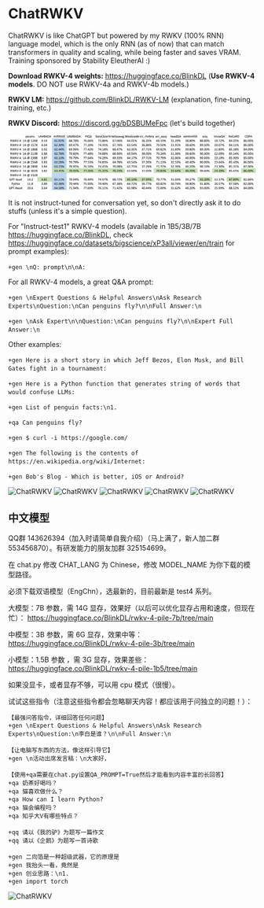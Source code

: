 # ChatRWKV
ChatRWKV is like ChatGPT but powered by my RWKV (100% RNN) language model, which is the only RNN (as of now) that can match transformers in quality and scaling, while being faster and saves VRAM. Training sponsored by Stability EleutherAI :)

**Download RWKV-4 weights:** https://huggingface.co/BlinkDL (**Use RWKV-4 models**. DO NOT use RWKV-4a and RWKV-4b models.)

**RWKV LM:** https://github.com/BlinkDL/RWKV-LM (explanation, fine-tuning, training, etc.)

**RWKV Discord:** https://discord.gg/bDSBUMeFpc (let's build together)

![RWKV-eval](RWKV-eval.png)

It is not instruct-tuned for conversation yet, so don't directly ask it to do stuffs (unless it's a simple question).

For "Instruct-test1" RWKV-4 models (available in 1B5/3B/7B https://huggingface.co/BlinkDL, check https://huggingface.co/datasets/bigscience/xP3all/viewer/en/train for prompt examples):

```+gen \nQ: prompt\n\nA:```

For all RWKV-4 models, a great Q&A prompt:

```+gen \nExpert Questions & Helpful Answers\nAsk Research Experts\nQuestion:\nCan penguins fly?\n\nFull Answer:\n```

```+gen \nAsk Expert\n\nQuestion:\nCan penguins fly?\n\nExpert Full Answer:\n```

Other examples:

```+gen Here is a short story in which Jeff Bezos, Elon Musk, and Bill Gates fight in a tournament:```

```+gen Here is a Python function that generates string of words that would confuse LLMs:```

```+gen List of penguin facts:\n1.```

```+qa Can penguins fly?```

```+gen $ curl -i https://google.com/```

```+gen The following is the contents of https://en.wikipedia.org/wiki/Internet:```

```+gen Bob's Blog - Which is better, iOS or Android?```

![ChatRWKV](misc/sample-1.png)
![ChatRWKV](misc/sample-2.png)
![ChatRWKV](misc/sample-3.png)
![ChatRWKV](misc/sample-4.png)
![ChatRWKV](misc/sample-5.png)

## 中文模型

QQ群 143626394（加入时请简单自我介绍）（马上满了，新人加二群 553456870）。有研发能力的朋友加群 325154699。

在 chat.py 修改 CHAT_LANG 为 Chinese，修改 MODEL_NAME 为你下载的模型路径。

必须下载双语模型（EngChn），选最新的，目前最新是 test4 系列。

大模型：7B 参数，需 14G 显存，效果好（以后可以优化显存占用和速度，但现在忙）：
https://huggingface.co/BlinkDL/rwkv-4-pile-7b/tree/main

中模型：3B 参数，需 6G 显存，效果中等：
https://huggingface.co/BlinkDL/rwkv-4-pile-3b/tree/main

小模型：1.5B 参数 ，需 3G 显存，效果差些：
https://huggingface.co/BlinkDL/rwkv-4-pile-1b5/tree/main

如果没显卡，或者显存不够，可以用 cpu 模式（很慢）。

试试这些指令（注意这些指令都会忽略聊天内容！都应该用于问独立的问题！）：
```
【最强问答指令，详细回答任何问题】
+gen \nExpert Questions & Helpful Answers\nAsk Research Experts\nQuestion:\n李白是谁？\n\nFull Answer:\n

【让电脑写东西的方法，像这样引导它】
+gen \n活动出席发言稿：\n大家好，

【使用+qa需要在chat.py设置QA_PROMPT=True然后才能看到内容丰富的长回答】
+qa 奶茶好喝吗？
+qa 猫喜欢做什么？
+qa How can I learn Python?
+qa 猫会编程吗？
+qa 知乎大V有哪些特点？

+qq 请以《我的驴》为题写一篇作文
+qq 请以《企鹅》为题写一首诗歌

+gen 二向箔是一种超级武器，它的原理是
+gen 我抬头一看，竟然是
+gen 创业思路：\n1.
+gen import torch
```

![ChatRWKV](ChatRWKV.png)
